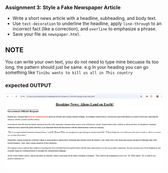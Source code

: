 ### **Assignment 3: Style a Fake Newspaper Article**
- Write a short news article with a headline, subheading, and body text.
- Use `text-decoration` to underline the headline, apply `line-through` to an incorrect fact (like a correction), and `overline` to emphasize a phrase.
- Save your file as `newspaper.html`.

## NOTE 
You can write your own text, you do not need to type mine becuase its too long. the pattern should just be same. 
e.g In your heading you can go something like `Tinibu wants to kill us all in This country`
### expected OUTPUT
![alt text](image.png) 